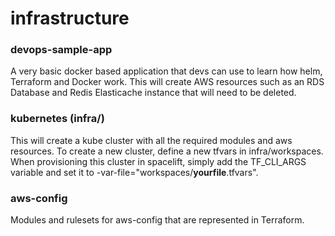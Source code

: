# infrastructure

### devops-sample-app
A very basic docker based application that devs can use to learn how helm, Terraform and Docker work. This will create AWS resources such as an RDS Database and Redis Elasticache instance that will need to be deleted. 

### kubernetes (infra/)
This will create a kube cluster with all the required modules and aws resources. To create a new cluster, define a new tfvars in infra/workspaces. When provisioning this cluster in spacelift, simply add the TF_CLI_ARGS variable and set it to -var-file="workspaces/__yourfile__.tfvars".

### aws-config
Modules and rulesets for aws-config that are represented in Terraform. 
